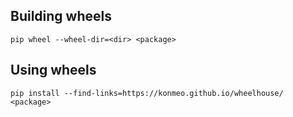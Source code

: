 ## Building wheels
`pip wheel --wheel-dir=<dir> <package>`

## Using wheels
`pip install --find-links=https://konmeo.github.io/wheelhouse/ <package>`
